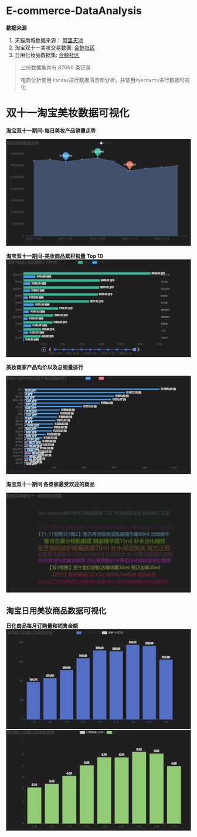 # E-commerce-DataAnalysis

**数据来源**

1. 天猫商城数据来源： [阿里天池](https://tianchi.aliyun.com/dataset/111551)
2. 淘宝双十一美妆交易数据: [合鲸社区](https://www.heywhale.com/mw/dataset/646343a3b1bf805682315a40/file)
3. 日用化妆品数据集: [合鲸社区](https://www.heywhale.com/)

> 三份数据集共有 87060 条记录
>
> 电商分析使用 `Pandas`进行数据清洗和分析，并使用`Pyecharts`进行数据可视化


# 双十一淘宝美妆数据可视化

**淘宝双十一期间-每日美妆产品销量走势**

![每日总销量走势](https://github.com/HLeoF/E-commerce-DataAnalysis/blob/main/imgs/t1.jpg)

**淘宝双十一期间-美妆商品累积销量 Top 10**
![累积销售前十商品](https://github.com/HLeoF/E-commerce-DataAnalysis/blob/main/imgs/t2.jph.jpg)

**美妆商家产品均价以及总销量排行**

![商家均价和总销量排行](https://github.com/HLeoF/E-commerce-DataAnalysis/blob/main/imgs/t3.jpg)

**淘宝双十一期间 各商家最受欢迎的商品**

![](https://github.com/HLeoF/E-commerce-DataAnalysis/blob/main/imgs/t4.jpg)

## 淘宝日用美妆商品数据可视化

**日化商品每月订购量和销售金额**
![](https://github.com/HLeoF/E-commerce-DataAnalysis/blob/main/imgs/b1.jpg)  ![](https://github.com/HLeoF/E-commerce-DataAnalysis/blob/main/imgs/b2.jpg) 
